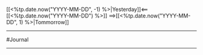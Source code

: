 [[<%tp.date.now("YYYY-MM-DD", -1) %>|Yesterday]]<== [[<%tp.date.now("YYYY-MM-DD") %>]] ==>[[<%tp.date.now("YYYY-MM-DD", 1) %>|Tommorrow]] 
- - - - - 
#Journal
- - - - 

